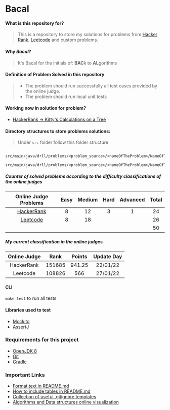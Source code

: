 # Bacal


#### What is this repository for?
> This is a repository to store my solutions for problems 
from [Hacker Rank](https://www.hackerrank.com/dashboard), 
> [Leetcode](https://leetcode.com/) and custom problems. 

#### Why _Bacal_?
> It's Bacal for the initials of: **BAC**k to **AL**gorithms

#### Definition of Problem Solved in this repository
> - The problem should run successfully all test cases provided by the online judge.
> - The problem should run local unit tests

#### Working now in solution for problem?
* [HackerRank -> Kitty's Calculations on a Tree](https://www.hackerrank.com/challenges/kittys-calculations-on-a-tree/problem)

#### Directory structures to store problems solutions:
> Under `src` folder follow this folder structure
```
    src/main/java/drll/problems/<problem_source>/<nameOfTheProblem>/NameOfTheProblem.java
    src/main/java/drll/problems/<problem_source>/<nameOfTheProblem>/NameOfTheProblem.md
```
          
##### Counter of solved problems according to the difficulty classifications of the online judges

| Online Judge Problems| Easy | Medium | Hard  | Advanced | Total |
| :---: |:----:|:------:| :---: |   :---:  |:-----:|
| [HackerRank](/src/main/java/drll/problems/hackerRank/SolvedProblems.md) |  8   |   12   |   3   |     1    |  24   |
| [Leetcode](/src/main/java/drll/problems/leetcode/SolvedProblems.md) |  8   |   18   |      |         |  26   |
|  |      |        |      |         |  50   |

##### My current classification in the online judges

| Online Judge|  Rank  | Points | Update Day | 
| :---: |:------:|:------:|:----------:|
| HackerRank | 151685 | 941.25 |  22/01/22  |
| Leetcode | 108826 |  566   |  27/01/22  |

#### CLI
`make test` to run all tests

#### Libraries used to test
* [Mockito](http://site.mockito.org/)
* [AssertJ](http://joel-costigliola.github.io/assertj/index.html)

### Requirements for this project
* [OpenJDK 8](http://openjdk.java.net/install/)
* [Git](https://git-scm.com/)
* [Gradle](https://gradle.org/)

### Important Links
* [Format text in README.md](https://help.github.com/articles/basic-writing-and-formatting-syntax/)
* [How to include tables in README.md](https://help.github.com/articles/organizing-information-with-tables/)
* [Collection of useful .gitignore templates](https://github.com/github/gitignore)
* [Algorithms and Data structures online visualization](https://www.cs.usfca.edu/~galles/visualization/Algorithms.html)


